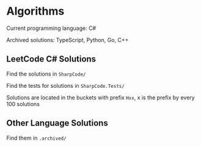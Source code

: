 # Algorithms
Current programming language: C#

Archived solutions: TypeScript, Python, Go, C++

## LeetCode C# Solutions
Find the solutions in ```SharpCode/```

Find the tests for solutions in ```SharpCode.Tests/```

Solutions are located in the buckets with prefix ```Hxx```, x is the prefix by every 100 solutions

## Other Language Solutions

Find them in ```.archived/```

